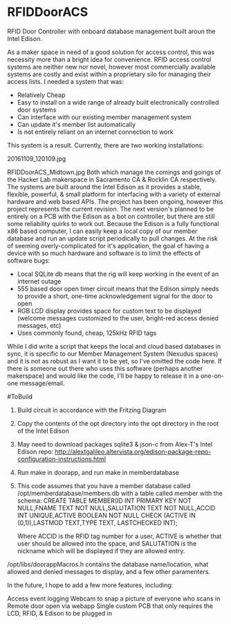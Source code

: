 # RFIDDoorACS
RFID Door Controller with onboard database management built aroun the Intel Edison.

As a maker space in need of a good solution for access control, this was necessity more than a bright idea for convenience.  RFID access control systems are neither new nor novel, however most commercially available systems are costly and exist within a proprietary silo for managing their access lists.
I needed a system that was:

- Relatively Cheap
- Easy to install on a wide range of already built electronically controlled door systems
- Can interface with our existing member management system
- Can update it's member list automatically
- Is not entirely reliant on an internet connection to work

This system is a result.  Currently, there are two working installations:

20161109_120109.jpg

RFIDDoorACS_Midtown.jpg
Both which manage the comings and goings of the Hacker Lab makerspace in Sacramento CA & Rocklin CA respectively.
The systems are built around the Intel Edison as it provides a stable, flexible, powerful, & small platform for interfacing with a variety of external hardware and web based APIs.
The project has been ongoing, however this project represents the current revision.  The next version's planned to be entirely on a PCB with the Edison as a bot on controller, but there are still some reliability quirks to work out.
Because the Edison is a fully functional x86 based computer, I can easily keep a local copy of our member database and run an update script periodically to pull changes.
At the risk of seeming overly-complicated for it's application, the goal of having a device with so much hardware and software is to limit the effects of software bugs:

- Local SQLite db means that the rig will keep working in the event of an internet outage
- 555 based door open timer circuit means that the Edison simply needs to provide a short, one-time acknowledgement signal for the door to open
- RGB LCD display provides space for custom text to be displayed (welcome messages customized to the user, bright-red access denied messages, etc)
- Uses commonly found, cheap, 125kHz RFID tags


While I did write a script that keeps the local and cloud based databases in sync, it is specific to our Member Management System (Nexudus spaces) and it is not as robust as I want it to be yet, so I've omitted the code here.  If there is someone out there who uses this software (perhaps another makerspace) and would like the code, I'll be happy to release it in a one-on-one message/email. 


#ToBuild
1. Build circuit in accordance with the Fritzing Diagram
2. Copy the contents of the opt directory into the opt directory in the root of the Intel Edison
3. May need to download packages sqlite3 & json-c from Alex-T's Intel Edison repo:
    http://alextgalileo.altervista.org/edison-package-repo-configuration-instructions.html
4. Run make in doorapp, and run make in memberdatabase
5. This code assumes that you have a member database called /opt/memberdatabase/members.db with a table called member with the schema:
    CREATE TABLE MEMBER(ID INT PRIMARY KEY NOT NULL,FNAME TEXT NOT NULL,SALUTATION TEXT NOT NULL,ACCID INT UNIQUE,ACTIVE BOOLEAN NOT NULL CHECK (ACTIVE IN (0,1)),LASTMOD TEXT,TYPE TEXT, LASTCHECKED INT);
    
    Where ACCID is the RFID tag number for a user, ACTIVE is whether that user should be allowed into the space, and SALUTATION is the nickname which will be displayed if they are allowed entry.
    
/opt/libs/doorappMacros.h contains the database name/location, what allowed and denied messages to display, and a few other paramenters.


In the future, I hope to add a few more features, including:

   Access event logging
   Webcam to snap a picture of everyone who scans in
   Remote door open via webapp
   Single custom PCB that only requires the LCD, RFID, & Edison to be plugged in



